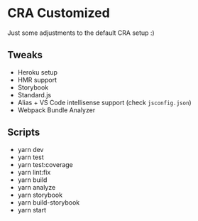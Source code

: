 # CRA Customized

Just some adjustments to the default CRA setup :)

## Tweaks

- Heroku setup
- HMR support
- Storybook
- Standard.js
- Alias + VS Code intellisense support (check `jsconfig.json`)
- Webpack Bundle Analyzer

## Scripts

- yarn dev
- yarn test
- yarn test:coverage
- yarn lint:fix
- yarn build
- yarn analyze
- yarn storybook
- yarn build-storybook
- yarn start
